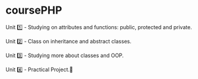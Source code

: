 # coursePHP 

Unit 1️⃣ - Studying on attributes and functions: public, protected and private.

Unit 2️⃣ - Class on inheritance and abstract classes.

Unit 3️⃣ - Studying more about classes and OOP.

Unit 4️⃣ - Practical Project.📃

